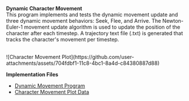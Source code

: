 <b>Dynamic Character Movement</b>
<br>This program implements and tests the dynamic movement update and three dynamic movement behaviors: Seek, Flee, and Arrive. The Newton-Euler-1 movement update algorithm is used to update the position of the character after each timestep. A trajectory text file (.txt) is generated that tracks the character's movement per timestep. </br>

<br>
![Character Movement Plot](https://github.com/user-attachments/assets/704fdbf1-11c8-4bc1-8a4d-c84380887d88)
</br>

<b>Implementation Files</b>
  - [Dynamic Movement Program](https://github.com/EricDelgado993/Dynamic-Movement/blob/main/Dynamic%20Movement%20Project/Dynamic%20Character%20Movement.py)
  - [Character Movement Plot Data](https://github.com/EricDelgado993/Dynamic-Movement/blob/main/Dynamic%20Movement%20Project/Character%20Movement%20Plot%20Data.txt)
